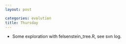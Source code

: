 ```yaml
---
layout: post

categories: evolution
title: Thursday
---
```


-   Some exploration with felsenstein\_tree.R, see svn log.

